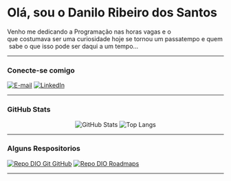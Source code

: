 # Olá, sou o Danilo Ribeiro dos Santos

  Venho me dedicando a Programação nas horas vagas e o que costumava ser uma curiosidade hoje se tornou um passatempo e quem sabe o que isso pode ser daqui a um tempo...

---

### Conecte-se comigo

[![E-mail](https://img.shields.io/badge/-Email-000?style=for-the-badge&logo=microsoft-outlook&logoColor=E94D5F)](mailto:danilo.r.s.santos@gmail.com)
[![LinkedIn](https://img.shields.io/badge/-LinkedIn-000?style=for-the-badge&logo=linkedin&logoColor=30A3DC)](https://www.linkedin.com/in/danilo-ribeiro-164498ba/)

---

### GitHub Stats
<div align="center">

![GitHub Stats](https://github-readme-stats.vercel.app/api?username=Danilorsantos&theme=tokyonight&include_all_commits=true&count_private=true)
![Top Langs](https://github-readme-stats-git-masterrstaa-rickstaa.vercel.app/api/top-langs/?username=Danrsantos&layout=compact&langs_count=7&theme=tokyonight)

</div>

---

### Alguns Respositorios

[![Repo DIO Git GitHub](https://github-readme-stats.vercel.app/api/pin/?username=Danrsantos&repo=Bootcamp---Banco-PAN-Java-Developer-DIO&bg_color=000&border_color=30A3DC&show_icons=true&icon_color=30A3DC&title_color=E94D5F&text_color=FFF)](https://github.com/Danrsantos/Bootcamp---Banco-PAN-Java-Developer-DIO)
[![Repo DIO Roadmaps](https://github-readme-stats.vercel.app/api/pin/?username=Danrsantos&repo=XPE---IGTI&bg_color=000&border_color=30A3DC&show_icons=true&icon_color=30A3DC&title_color=E94D5F&text_color=FFF)](https://github.com/digitalinnovationone/roadmaps)


---
